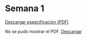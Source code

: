# Semana 1 

[Descargar especificación (PDF)](../imagenes/Syllabus%20Proyectos%20Ingenieria%201.pdf)

<object data="../imagenes/Syllabus%20Proyectos%20Ingenieria%201.pdf" type="application/pdf" width="100%" height="600">
  <p>No se pudo mostrar el PDF. <a href="../imagenes/Syllabus%20Proyectos%20Ingenieria%201.pdf">Descargar</a></p>
</object>